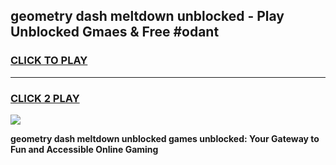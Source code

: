 
## geometry dash meltdown unblocked - Play Unblocked Gmaes & Free #odant
<h3>
<a href="https://news.freeplayer.one?title=geometry_dash_meltdown_unblocked&ref=24F">CLICK TO PLAY</a></h3>
<hr>

<h3>
<a href="https://news.freeplayer.one?title=geometry_dash_meltdown_unblocked&ref=24F">CLICK 2 PLAY</a>
  
</h3>

<a href="https://news.freeplayer.one?title=geometry_dash_meltdown_unblocked&ref=24F/"><img src="https://clearcache.store/games.png"></a>


**geometry dash meltdown unblocked games unblocked: Your Gateway to Fun and Accessible Online Gaming**
